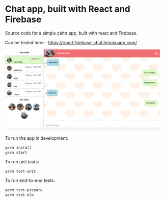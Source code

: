 # Chat app, built with React and Firebase

Source code for a simple cahtt app, built with react and Firebase.

Can be tested here - https://react-firebase-chat.herokuapp.com/

![alt text](https://github.com/yuriykurylenko/react-firebase-chat/blob/master/screenshots/screenshot.png "App screenshot")


To run the app in development:

```
yarn install
yarn start
```

To run unit tests:

```
yarn test-unit
```

To run end-to-end tests:
```
yarn test-prepare
yarn test-e2e
```
